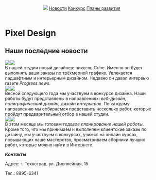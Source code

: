 <html>
    <head>
  <link rel="stylesheet" href="styles.css">
    </head>
    <body>
        <header>
            <img src="/uploads/2020/11/logo_0_1606475988.png"/>
            <a class="sp_button" href="#news">Новости</a>
            <a href="#contest">Конкурс</a>
            <a href="#plans">Планы развития</a>
        </header>
        <main>
            <h1>Pixel Design</h1>
            <h2 id="news">Наши последние новости</h2>
            <section class="posts">
                <article class="post">
                    <img class="page" src="/uploads/2021/03/page_0_1615571334.svg"/><img src ="/uploads/2020/11/news_0_1606476698.png"><br/>В нашей студии новый дизайнер: пиксель Cube. Именно он будет выполнять ваши заказы по трёхмерной графике. Увлекается ладшафтным и интерьерным дизайном. Недавно он давал интервью газете <i class="nb_news">Progress news</i>.
                </article>
                <article class="post">
                    <img class="page" src="/uploads/2021/03/page_0_1615571334.svg"/><img src="/uploads/2020/11/pixel-cells-3702056_1280_0_1606479607.png"/><br/>Весной следующего года мы участвуем в конкурсе дизайна. Наши работы будут представлены в направлениях: <i class="nb_news">веб-дизайн, полиграфический дизайн, дизайн интерьеров</i>. По каждому направлению мы собираемся представить несколько работ, которые пройдут предварительный отбор в нашей студии.
                </article>
                <article class="post">
                    <img class="page" src="/uploads/2021/03/page_0_1615571334.svg"/><img src="/uploads/2020/11/plans_0_1606479762.png"/><br/>В этом месяце мы готовим <i class="nb_news">годовое планирование нашей работы</i>. Кроме того, что мы принимаем и выполняем клиентские заказы по дизайну, мы участвуем в конкурсах, учимся на онлайн курсах, повышающих наше мастерство, просматриваем сборники лучших работ, которые можно найти в Интернете.
                </article>
            </section>
        </main>
        <footer>
            <p><b><i>Контакты</i></b></p>
            <p>Адрес: г. Техноград, ул. Дисплейная, 15</p>
            <p>Тел.: 8895-6341</p>
        </footer>
    </body>
</html>
